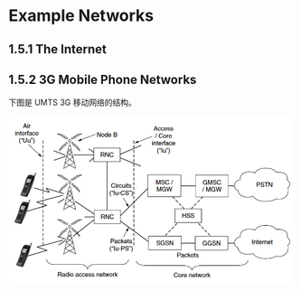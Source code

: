 # Example Networks

 ## 1.5.1 The Internet 

## 1.5.2 3G Mobile Phone Networks

下图是 UMTS 3G 移动网络的结构。

![Architecture of the UMTS 3G mobile phone network](sec05/Architecture_of_the_UMTS_3G_mobile_phone_network.png)





